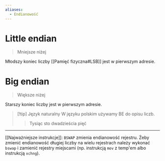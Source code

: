 ```yaml
---
aliases:
  - Endianowość
---
```


# Little endian
>Mniejsze niżej

Młodszy koniec liczby [[Pamięć fizyczna#LSB]] jest w pierwszym adresie.
# Big endian
> Większe niżej

Starszy koniec liczby jest w pierwszym adresie.
>[!tip] Język naturalny
>W języku polskim używamy BE do opisu liczb.
>>Tysiąc sto dwadzieścia pięć

---

[[Najważniejsze instrukcje]]: `BSWAP` zmienia endianowość rejestru.
Żeby zmienić endianowość długiej liczby na wielu rejestrach należy wykonać `bswap` i zamienić rejestry miejscami (np. instrukcją `mov` z temp'em albo instrukcją `xchng`).